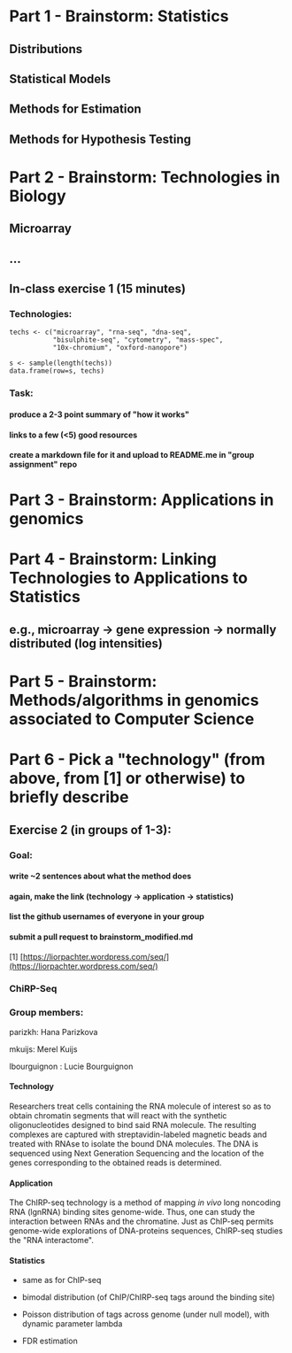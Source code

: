 
# Part 1 - Brainstorm: Statistics

## Distributions
## Statistical Models
## Methods for Estimation
## Methods for Hypothesis Testing

# Part 2 - Brainstorm: Technologies in Biology

## Microarray
## ...

## In-class exercise 1 (15 minutes)

### Technologies: 

```{r}
techs <- c("microarray", "rna-seq", "dna-seq", 
           "bisulphite-seq", "cytometry", "mass-spec", 
           "10x-chromium", "oxford-nanopore")

s <- sample(length(techs))
data.frame(row=s, techs)
```

### Task: 
#### produce a 2-3 point summary of "how it works"
#### links to a few (<5) good resources
#### create a markdown file for it and upload to README.me in "group assignment" repo

# Part 3 - Brainstorm: Applications in genomics 

# Part 4 - Brainstorm: Linking Technologies to Applications to Statistics

## e.g., microarray -> gene expression -> normally distributed (log intensities)

# Part 5 - Brainstorm: Methods/algorithms in genomics associated to Computer Science

# Part 6 - Pick a "technology" (from above, from [1] or otherwise) to briefly describe

## Exercise 2 (in groups of 1-3): 
### Goal: 
#### write ~2 sentences about what the method does
#### again, make the link (technology -> application -> statistics)
#### list the github usernames of everyone in your group
#### submit a pull request to brainstorm_modified.md

[1] [https://liorpachter.wordpress.com/seq/](https://liorpachter.wordpress.com/seq/)


### ChiRP-Seq
### Group members: 
parizkh: Hana Parizkova

mkuijs: Merel Kuijs

lbourguignon : Lucie Bourguignon

#### Technology

Researchers treat cells containing the RNA molecule of interest so as to obtain chromatin segments that will react with the synthetic oligonucleotides designed to bind said RNA molecule. The resulting complexes are captured with streptavidin-labeled magnetic beads and treated with RNAse to isolate the bound DNA molecules. The DNA is sequenced using Next Generation Sequencing and the location of the genes corresponding to the obtained reads is determined.  

#### **Application**

The ChIRP-seq technology is a method of mapping _in vivo_ long noncoding RNA (lgnRNA) binding sites genome-wide. Thus, one can study the interaction between RNAs and the chromatine. Just as ChIP-seq permits genome-wide explorations of DNA-proteins sequences, ChIRP-seq studies the "RNA interactome".

#### Statistics
- same as for ChIP-seq

- bimodal distribution (of ChIP/ChIRP-seq tags around the binding site)

- Poisson distribution of tags across genome (under null model), with dynamic parameter lambda

- FDR estimation

